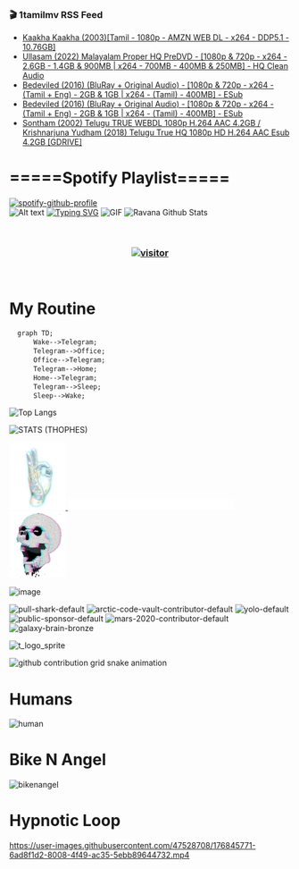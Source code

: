 ### 🎬 1tamilmv RSS Feed

<!-- BLOG-POST-LIST:START -->
- [Kaakha Kaakha &lpar;2003&rpar;[Tamil - 1080p - AMZN WEB DL - x264 - DDP5.1 - 10.76GB]](https://www.1tamilmv.space/index.php?/forums/topic/138287-kaakha-kaakha-2003tamil-1080p-amzn-web-dl-x264-ddp51-1076gb/&do=findComment&comment=329682)
- [Ullasam &lpar;2022&rpar; Malayalam Proper HQ PreDVD - [1080p &amp; 720p - x264 - 2.6GB - 1.4GB &amp; 900MB | x264 - 700MB - 400MB &amp; 250MB] - HQ Clean Audio](https://www.1tamilmv.space/index.php?/forums/topic/164827-ullasam-2022-malayalam-proper-hq-predvd-1080p-720p-x264-26gb-14gb-900mb-x264-700mb-400mb-250mb-hq-clean-audio/&do=findComment&comment=329681)
- [Bedeviled &lpar;2016&rpar; &lpar;BluRay + Original Audio&rpar; - [1080p &amp; 720p - x264 - &lpar;Tamil + Eng&rpar; - 2GB &amp; 1GB | x264 - &lpar;Tamil&rpar; - 400MB] - ESub](https://www.1tamilmv.space/index.php?/forums/topic/164907-bedeviled-2016-bluray-original-audio-1080p-720p-x264-tamil-eng-2gb-1gb-x264-tamil-400mb-esub/&do=findComment&comment=329680)
- [Bedeviled &lpar;2016&rpar; &lpar;BluRay + Original Audio&rpar; - [1080p &amp; 720p - x264 - &lpar;Tamil + Eng&rpar; - 2GB &amp; 1GB | x264 - &lpar;Tamil&rpar; - 400MB] - ESub](https://www.1tamilmv.space/index.php?/forums/topic/164907-bedeviled-2016-bluray-original-audio-1080p-720p-x264-tamil-eng-2gb-1gb-x264-tamil-400mb-esub/&do=findComment&comment=329679)
- [Sontham &lpar;2002&rpar; Telugu TRUE WEBDL 1080p H.264 AAC 4.2GB / Krishnarjuna Yudham &lpar;2018&rpar; Telugu True HQ 1080p HD H.264 AAC Esub 4.2GB [GDRIVE]](https://www.1tamilmv.space/index.php?/forums/topic/164933-sontham-2002-telugu-true-webdl-1080p-h264-aac-42gb-krishnarjuna-yudham-2018-telugu-true-hq-1080p-hd-h264-aac-esub-42gb-gdrive/&do=findComment&comment=329678)
<!-- BLOG-POST-LIST:END -->

# =====Spotify Playlist=====
[![spotify-github-profile](https://spotify-github-profile.vercel.app/api/view?uid=31rfzgmuvvewegdlxvlev4ynz4vu&cover_image=true&theme=default&bar_color=53b14f&bar_color_cover=true)](https://ravana69.github.io/rss)
</br>
![Alt text](https://spotify-recently-played-readme.vercel.app/api?user=31rfzgmuvvewegdlxvlev4ynz4vu)
[![Typing SVG](https://readme-typing-svg.herokuapp.com?color=%2336BCF7&center=true&vCenter=true&multiline=true&height=81&lines=I+AM+RAVANA;CONTACT+ME+ON+TELEGRAM%3A+%40R4V4N4)](https://git.io/typing-svg)
<img align="centre" height="400px" width="490px" alt="GIF" src="https://github.com/ravana69/ravana69/blob/master/rvm.gif" />
![Ravana Github Stats](https://github-readme-stats.vercel.app/api?username=ravana69&&show_icons=true&theme=radical)

<br />
<h3 align="center"> <a href="https://t.me/r4v4n4"><img src="https://profile-counter.glitch.me/ravana69/count.svg" alt="visitor" width="600"></a> </h3>
</br>

<H1>My Routine</H1>

```mermaid
  graph TD;
      Wake-->Telegram;
      Telegram-->Office;
      Office-->Telegram;
      Telegram-->Home;
      Home-->Telegram;
      Telegram-->Sleep;
      Sleep-->Wake;
```
![Top Langs](https://github-readme-stats.vercel.app/api/top-langs/?username=ravana69&&show_icons=true&theme=radical)

![STATS (THOPHES)](https://github-profile-trophy.vercel.app/?username=ravana69&theme=gruvbox&margin-w=10&margin-h=15&column=8)
<br />
<p align="left">
    <a href="#">
        <img width="20%" src="./assets/images/hand.gif" alt="" />
    </a>
    <a href="#">
        <img width="59%" src="./assets/images/spacer.png" alt="" >
    </a>
    <a href="#">
        <img width="20%" src="./assets/images/skull.gif" alt="" />
    </a>
</p>


![image](https://user-images.githubusercontent.com/47528708/175298537-0623dc00-7b1a-4ec1-b5b1-71768763a234.png)

<img width="148" alt="pull-shark-default" src="https://user-images.githubusercontent.com/47528708/176419715-70981865-4dc6-489a-8a1a-06842db67b15.gif"> <img width="148" alt="arctic-code-vault-contributor-default" src="https://user-images.githubusercontent.com/47528708/175267501-e1fbbb8f-c2b2-4882-b865-2ac4debef26c.png"> <img width="148" alt="yolo-default" src="https://user-images.githubusercontent.com/47528708/175267654-281a1880-1129-4b7b-bf2f-de5dd2bc5afa.png"> <img width="148" alt="public-sponsor-default" src="https://user-images.githubusercontent.com/47528708/175268448-2e78cc75-fb25-4d76-bd22-7df520446b45.png"> <img width="148" alt="mars-2020-contributor-default" src="https://user-images.githubusercontent.com/47528708/175268475-de6d987a-3be9-4353-86a5-23b422559355.png"> <img width="148" alt="galaxy-brain-bronze" src="https://user-images.githubusercontent.com/47528708/176419717-e2fdca8b-0fdc-47dd-9511-a7ff52178a33.gif">

![t_logo_sprite](https://user-images.githubusercontent.com/47528708/175293007-21ff1792-1fca-4be3-bcae-12fdc3aa414f.svg)

![github contribution grid snake animation](https://raw.githubusercontent.com/ravana69/ravana69/output/github-contribution-grid-snake-dark.svg#gh-dark-mode-only)

# Humans
<img width="170" alt="human" src="https://user-images.githubusercontent.com/47528708/176413829-c142d478-1c96-4c3c-a2a4-2dd35374c335.gif">

# Bike N Angel
<img width="170" alt="bikenangel" src="https://user-images.githubusercontent.com/47528708/176616968-3a44f91e-8016-477c-9bb5-c4689a1adbee.gif">

# Hypnotic Loop

https://user-images.githubusercontent.com/47528708/176845771-6ad8f1d2-8008-4f49-ac35-5ebb89644732.mp4


